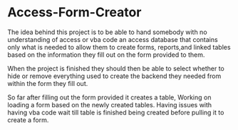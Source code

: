 # Access-Form-Creator
The idea behind this project is to be able to hand somebody with no understanding of access or vba code an access database that contains only what is needed to allow them to create forms, reports,and linked tables based on the information they fill out on the form provided to them. 

When the project is finished they should then be able to select whether to hide or remove everything used to create the backend they needed from within the form they fill out.

So far after filling out the form provided it creates a table, Working on loading a form based on the newly created tables. Having issues with having vba code wait till table is finished being created before pulling it to create a form.

